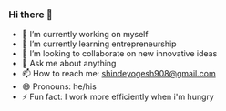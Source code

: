 ### Hi there 👋

- 🔭 I’m currently working on myself
- 🌱 I’m currently learning entrepreneurship
- 👯 I’m looking to collaborate on new innovative ideas
- 💬 Ask me about anything 
- 📫 How to reach me: shindeyogesh908@gmail.com
- 😄 Pronouns: he/his
- ⚡ Fun fact: I work more efficiently when i'm hungry
